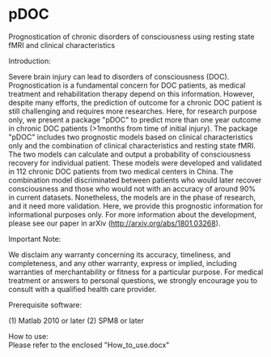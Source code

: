 # pDOC
Prognostication of chronic disorders of consciousness using resting state fMRI and clinical characteristics

Introduction:

Severe brain injury can lead to disorders of consciousness (DOC). Prognostication is a fundamental concern for DOC patients, as medical treatment and rehabilitation therapy depend on this information. However, despite many efforts, the prediction of outcome for a chronic DOC patient is still challenging and requires more researches. Here, for research purpose only, we present a package "pDOC" to predict more than one year outcome in chronic DOC patients (>1months from time of initial injury). The package "pDOC" includes two prognostic models based on clinical characteristics only and the combination of clinical characteristics and resting state fMRI. The two models can calculate and output a probability of consciousness recovery for individual patient. These models were developed and validated in 112 chronic DOC patients from two medical centers in China. The combination model discriminated between patients who would later recover consciousness and those who would not with an accuracy of around 90% in current datasets. Nonetheless, the models are in the phase of research, and it need more validation. Here, we provide this prognostic information for informational purposes only. For more information about the development, please see our paper in arXiv (http://arxiv.org/abs/1801.03268).

Important Note:

We disclaim any warranty concerning its accuracy, timeliness, and completeness, and any other warranty, express or implied, including warranties of merchantability or fitness for a particular purpose. For medical treatment or answers to personal questions, we strongly encourage you to consult with a qualified health care provider. 


Prerequisite software:

(1) Matlab 2010 or later
(2) SPM8 or later


How to use:   
Please refer to the enclosed "How_to_use.docx"
